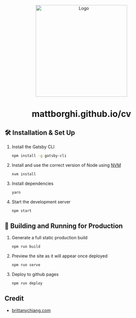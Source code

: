 <div align="center">
  <img alt="Logo" src="https://raw.githubusercontent.com/mattborghi/logo/97e384fd34081783bea753315f81c86c633a2184/assets/mb.svg" width="300px" />
</div>
<h1 align="center">
  mattborghi.github.io/cv
</h1>

## 🛠 Installation & Set Up

1. Install the Gatsby CLI

   ```sh
   npm install -g gatsby-cli
   ```

2. Install and use the correct version of Node using [NVM](https://github.com/nvm-sh/nvm)

   ```sh
   nvm install
   ```

3. Install dependencies

   ```sh
   yarn
   ```

4. Start the development server

   ```sh
   npm start
   ```

## 🚀 Building and Running for Production

1. Generate a full static production build

   ```sh
   npm run build
   ```

2. Preview the site as it will appear once deployed

   ```sh
   npm run serve
   ```

3. Deploy to github pages

    ```sh
    npm run deploy
    ```

## Credit

- [brittanychiang.com](https://brittanychiang.com)
